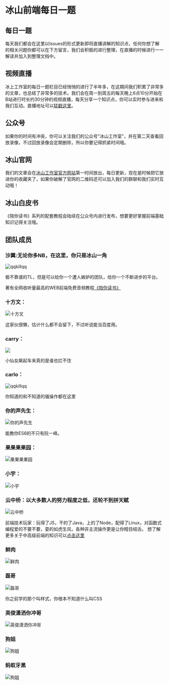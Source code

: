 # 冰山前端每日一题

## 每日一题
 每天我们都会在这里以Issues的形式更新即将直播讲解的知识点，任何你想了解的相关问题你都可以在下方留言，我们会积极的进行整理，在直播的时候进行一一解读并加入到整理文档中。



## 视频直播
冰上工作室的每日一题栏目已经悄悄的进行了半年多，在这期间我们积累了非常多的文章，也总结了非常多的技术。我们会在周一到周五的每天晚上6点10分开始在B站进行时长约30分钟的视频直播，每天分享一个知识点，你可以实时参与进来和我们互动。直播地址可以[猛戳这里](http://live.bilibili.com/21384503)。

## 公众号
如果你的时间有冲突，你可以关注我们的公众号"冰山工作室"，并在第二天查看回放录像，不过回放录像会定期删除，所以你要记得抓紧时间哦。

## 冰山官网
我们的文章会在[冰山工作室官方网站](http://www.bingshangroup.com)第一时间放出，每日更新，现在是时候把它放进你的收藏夹了，如果你破解了官网的二维码还可以加入我们的群聊和我们实时互动哦！

## 冰山白皮书
《陪你读书》系列的配套教程会陆续在公众号内进行发布，想要更好掌握前端基础知识记得关注哦。

## 团队成员
### 沙翼:无论你多NB，在这里，你只是冰山一角
![qqkillqq](https://github.com/tgoufe/curriculum/blob/master/image/IMG_1070.JPG)

极不靠谱的TL，但是可以给你一个遭人嫉妒的团队，给你一个不断进步的平台。

著有全网收听量最高的WEB前端免费音频教程[《陪你读书》](https://www.ximalaya.com/jiaoyu/3740790/)
### 十方文：
![十方文](https://github.com/tgoufe/curriculum/blob/master/image/IMG_1067.JPG)

这家伙很懒，估计什么都不会留下，不过听说能当百度用。
### carry：
![](https://tva1.sinaimg.cn/large/006y8mN6ly1g6r934nzqpj30rs0rsmzu.jpg)

小仙女飙起车来真的是谁也拦不住
### carlo：
![qqkillqq](https://github.com/tgoufe/curriculum/blob/master/image/IMG_1073.JPG)

你知道的和不知道的骚操作都在这里
### 你的声先生：
![你的声先生](https://github.com/tgoufe/curriculum/blob/master/image/IMG_1071.JPG)

能教你ES6的不只有阮一峰。
### 果果果果园：
![果果果果园](https://github.com/tgoufe/curriculum/blob/master/image/IMG_1069.JPG)
### 小宇：
![小宇](https://github.com/tgoufe/curriculum/blob/master/image/IMG_1070.JPG)
### 云中桥：以大多数人的努力程度之低，还轮不到拼天赋
![云中桥](https://github.com/tgoufe/curriculum/blob/master/image/IMG_1068.JPG)

前端技术玩家：玩得了JS，干的了Java，上的了Node，配得了Linux，对函数式编程爱的不要不要，耍的如虎生风，各种非主流操作更是让你瞠目结舌。
想了解更多关于中高级前端的知识可以[点击这里](./cqf)
### 鲜肉
![鲜肉](https://github.com/tgoufe/curriculum/blob/master/image/IMG_1066.JPG)
### 磊哥
![磊哥](https://github.com/tgoufe/curriculum/blob/master/image/IMG_1072.JPG)

你之前学的那个叫样式，你根本不知道什么叫CSS
### 英俊潇洒你冲哥
![英俊潇洒你冲哥](https://github.com/tgoufe/curriculum/blob/master/image/IMG_1070.JPG)
### 狗姐
![狗姐](https://github.com/tgoufe/curriculum/blob/master/image/IMG_1070.JPG)
### 蚂蚁牙黑
![狗姐](https://github.com/tgoufe/curriculum/blob/master/image/IMG_1070.JPG)


